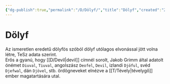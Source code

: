 ```yaml
---
{"dg-publish":true,"permalink":"/D/Dölyf/","title":"Dölyf","created":"2023-12-23T06:44","updated":"2024-10-25T17:07"}
---
```



# Dölyf

Az ismeretlen eredetű dölyfös szóból dölyf utólagos elvonással jött volna létre, TeSz adata szerint.  
Erős a gyanú, hogy [[D/Devil\|devil]] címnél sorolt, Jakob Grimm által adatolt ónémet `Diuval`, `Tiuval`, angolszász `Deofel`, `Devil`, izlandi `Djöful`, svéd `Djefwal`, dán `Djövel`, stb. ördögneveket elnézve a [[T/Tévely\|tévelygő]] ember magatartására utal.  